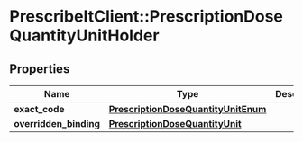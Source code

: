 # PrescribeItClient::PrescriptionDoseQuantityUnitHolder

## Properties
Name | Type | Description | Notes
------------ | ------------- | ------------- | -------------
**exact_code** | [**PrescriptionDoseQuantityUnitEnum**](PrescriptionDoseQuantityUnitEnum.md) |  | [optional] 
**overridden_binding** | [**PrescriptionDoseQuantityUnit**](PrescriptionDoseQuantityUnit.md) |  | [optional] 

